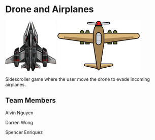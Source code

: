 <html>
<body>

<h1>Drone and Airplanes</h1>
<img src="drone.png" alt="Drone" style="width:160px;height:160px;">
<img src="airplane.png" alt="Plane" style="width:260px;height:160px;">
<p>Sidescroller game where the user move the
drone to evade incoming airplanes.</p>

<h2>Team Members</h2>
<p>Alvin Nguyen</p>
<p>Darren Wong</p>
<p>Spencer Enriquez</p>
<br>

</body>
</html>
